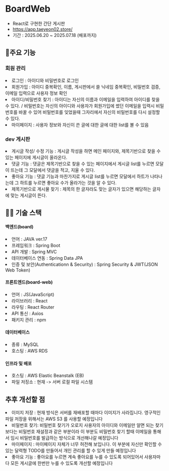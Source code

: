 # BoardWeb
- React로 구현한 간단 게시판
- https://app.taeyeon02.store/
- 기간 : 2025.06.20 ~ 2025.07.18 (배포까지)

## 📖주요 기능
<h3>회원 관리</h3>
<li>로그인 : 아이디와 비밀번호로 로그인</li>
<li>회원가입 : 아이디 중복확인, 이름, 게시판에서 쓸 닉네임 중복확인, 비밀번호 검증, 이메일 입력으로 사용자 정보 확인</li>
<li>아이디/비밀번호 찾기 : 아이디는 자신의 이름과 이메일을 입력하여 아이디를 찾을 수 있다. / 비밀번호는 자신의 아이디와 사용자가 회원가입에 썼던 이메일을 입력시 비밀번호를 바꿀 수 있어 비밀번호를 잊었을때 그자리에서 자신의 비밀번호를 다시 설정할 수 있다.</li>
<li>마이페이지 : 사용자 정보와 자신이 쓴 글에 대한 글에 대한 list를 볼 수 있음</li>

<h3>dev 게시판</h3>
<li>게시글 작성/ 수정 기능 : 게시글 작성을 하면 메인 페이지와, 제목기반으로 찾을 수 있는 페이지에 게시글이 올라온다.</li>
<li>댓글 기능 : 댓글은 제목기반으로 찾을 수 있는 페이지에서 게시글 list를 누르면 모달이 뜨는데 그 모달에서 댓글을 적고, 지울 수 있다.</li>
<li>좋아요 기능 : 댓글 기능과 마찬가지로 게시글 list를 누르면 모달에서 하트가 나타나는데 그 하트를 누르면 좋아요 수가 올라가는 것을 알 수 있다.</li>
<li>제목기반으로 게시물 찾기 : 제목의 한 글자라도 맞는 글자가 있으면 해당하는 글자에 맞는 게시글이 뜬다.</li>

## 👩‍💻 기술 스택
<h4>백엔드(board)</h4>
<li>언어 : JAVA ver.17</li>
<li>프레임워크 : Spring Boot</li>
<li>API 개발 : Spring MVC</li>
<li>데이터베이스 연동 : Spring Data JPA</li>
<li>인증 및 보안(Authenticationn & Security) : Spring Security & JWT(JSON Web Token)</li>

<h4>프론트엔드(board-web)</h4>
<li>언어 : JS(JavaScript)</li>
<li>라이브러리 : React</li>
<li>라우팅 : React Router</li>
<li>API 통신 : Axios</li>
<li>패키지 관리 : npm</li>

<h4>데이터베이스</h4>
<li>종류 : MySQL</li>
<li>호스팅 : AWS RDS</li>

<h4>인프라 및 배포</h4>
<li>호스팅 : AWS Elastic Beanstalk (EB)</li>
<li>파일 저징소 : 현재 -> 서버 로컬 파일 시스템</li>

## 추후 개선할 점
<li>이미지 저장 : 현재 방식은 서버를 재배포할 때마다 이미지가 사라집니다. 영구적인 파일 저장을 위해서는 AWS S3 를 사용할 예정입니다</li>
<li>비밀번호 찾기: 비밀번호 찾기가 오로지 사용자의 아이디와 이메일만 알면 되는 찾기보다는 비밀번호 재설정과 같은 부분이라 이 부분도 비밀번호 찾기 할때 이메일을 통해서 임시 비밀번호를 발급하는 방식으로 개선해나갈 예정입니다</li>
<li>마이페이지 : 마이페이지 자체가 너무 허전해 보입니다. 이 부분에 자신만 확인할 수 있는 달력형 TODO를 만들어서 개인 관리를 할 수 있게 만들 예정입니다</li>
<li>좋아요 기능 : 좋아요를 누르면 계속 좋아요를 누를 수 있도록 되어있어서 사용자마다 모든 게시글에 한번만 누를 수 있도록 개선할 예정입니다</li>



